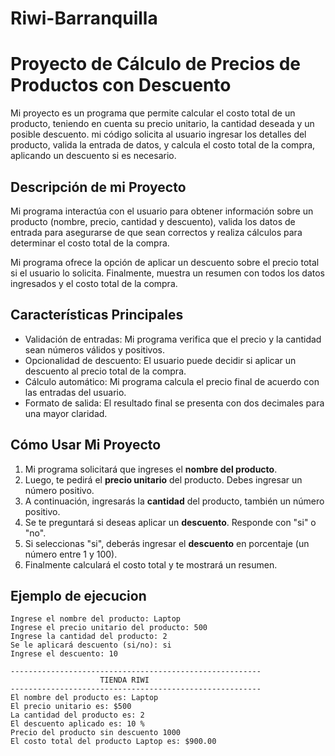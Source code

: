 # Riwi-Barranquilla


# Proyecto de Cálculo de Precios de Productos con Descuento
Mi proyecto es un programa que permite calcular el costo total de un producto, teniendo en cuenta su precio unitario, la cantidad deseada y un posible descuento. mi código solicita al usuario ingresar los detalles del producto, valida la entrada de datos, y calcula el costo total de la compra, aplicando un descuento si es necesario.


## Descripción de mi Proyecto
Mi programa interactúa con el usuario para obtener información sobre un producto (nombre, precio, cantidad y descuento), valida los datos de entrada para asegurarse de que sean correctos y realiza cálculos para determinar el costo total de la compra.

Mi programa ofrece la opción de aplicar un descuento sobre el precio total si el usuario lo solicita. Finalmente, muestra un resumen con todos los datos ingresados y el costo total de la compra.

## Características Principales

- Validación de entradas: Mi programa verifica que el precio y la cantidad sean números válidos y positivos.
- Opcionalidad de descuento: El usuario puede decidir si aplicar un descuento al precio total de la compra.
- Cálculo automático: Mi programa calcula el precio final de acuerdo con las entradas del usuario.
- Formato de salida: El resultado final se presenta con dos decimales para una mayor claridad.


## Cómo Usar Mi Proyecto

1. Mi programa solicitará que ingreses el **nombre del producto**.
2. Luego, te pedirá el **precio unitario** del producto. Debes ingresar un número positivo.
3. A continuación, ingresarás la **cantidad** del producto, también un número positivo.
4. Se te preguntará si deseas aplicar un **descuento**. Responde con "si" o "no".
5. Si seleccionas "si", deberás ingresar el **descuento** en porcentaje (un número entre 1 y 100).
6. Finalmente calculará el costo total y te mostrará un resumen.

## Ejemplo de ejecucion

```text
Ingrese el nombre del producto: Laptop
Ingrese el precio unitario del producto: 500
Ingrese la cantidad del producto: 2
Se le aplicará descuento (si/no): si
Ingrese el descuento: 10

--------------------------------------------------------
                    TIENDA RIWI                   
--------------------------------------------------------
El nombre del producto es: Laptop 
El precio unitario es: $500
La cantidad del producto es: 2
El descuento aplicado es: 10 %
Precio del producto sin descuento 1000
El costo total del producto Laptop es: $900.00
